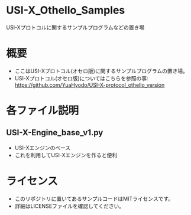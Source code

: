 # USI-X_Othello_Samples
USI-Xプロトコルに関するサンプルプログラムなどの置き場
# 概要
- ここはUSI-Xプロトコル(オセロ版)に関するサンプルプログラムの置き場。
- USI-Xプロトコル(オセロ版)についてはこちらを参照の事: https://github.com/YuaHyodo/USI-X-protocol_othello_version

# 各ファイル説明
## USI-X-Engine_base_v1.py
- USI-Xエンジンのベース
- これを利用してUSI-Xエンジンを作ると便利

# ライセンス
- このリポジトリに置いてあるサンプルコードはMITライセンスです。
- 詳細はLICENSEファイルを確認してください。
